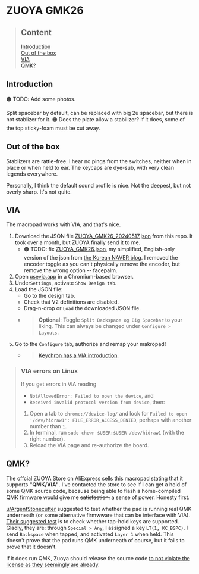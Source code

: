 # ZUOYA GMK26

> ## Content
> [Introduction](#introduction)  
> [Out of the box](#out-of-the-box)  
> [VIA](#via)  
> [QMK?](#qmk?)


## Introduction
🟠 TODO: Add some photos.

Split spacebar by default, can be replaced with big 2u spacebar, but there is not stablizer for it. 🟠 Does the plate allow a stabilizer? If it does, some of the top sticky-foam must be cut away.

## Out of the box
Stablizers are rattle-free. I hear no pings from the switches, neither when in place or when held to ear. The keycaps are dye-sub, with very clean legends everywhere.

Personally, I think the default sound profile is nice. Not the deepest, but not overly sharp. It's not quite.

## VIA
The macropad works with VIA, and that's nice.

1. Download the JSON file [ZUOYA_GMK26_20240517.json](ZUOYA_GMK26_20240517.json) from this repo. It took over a month, but ZUOYA finally send it to me. 
    - 🟠 TODO: fix [ZUOYA_GMK26.json](ZUOYA_GMK26.json), my simplified, English-only version of the json from [the Korean NAVER blog](https://blog.naver.com/PostView.naver?blogId=thrufunlife&logNo=223557922108&noTrackingCode=true). I removed the encoder toggle as you can't physically remove the encoder, but remove the wrong option -- facepalm.
2. Open [usevia.app](http://usevia.app) in a Chromium-based browser.
3. Under`Settings`, activate `Show Design tab`.
4. Load the JSON file:
    - Go to the design tab.
    - Check that V2 definitions are disabled.
    - Drag-n-drop or `Load` the downloaded JSON file.
    - > **Optional**: Toggle `Split Backspace og Big Spacebar` to your liking. This can always be changed under `Configure > Layouts`.
5. Go to the `Configure` tab, authorize and remap your makropad!
    - > [Keychron has a VIA introduction](https://www.keychron.com/blogs/archived/how-to-use-via-to-program-your-keyboard).



> ### VIA errors on Linux
> If you get errors in VIA reading
> - `NotAllowedError: Failed to open the device`, and
> - `Received invalid protocol version from device`, then:
> 1. Open a tab to `chrome://device-log/` and look for `Failed to open '/dev/hidraw1': FILE_ERROR_ACCESS_DENIED`, perhaps with another number than `1`.
> 2. In terminal, run `sudo chown $USER:$USER /dev/hidraw1` (with the right number).
> 3. Reload the VIA page and re-authorize the board.

## QMK?

The offcial ZUOYA Store on AliExpress sells this macropad stating that it supports **"QMK/VIA"**. I've contacted the store to see if I can get a hold of some QMK source code, because being able to flash a home-compiled QMK firmware would give me ~~satisfaction.~~ a sense of power. Honesty first.

[u/ArgentStonecutter](https://www.reddit.com/user/ArgentStonecutter/) suggested to test whether the pad is running real QMK underneath (or some alternative firmwware that can be interface with VIA). [Their suggested test](https://www.reddit.com/r/BudgetKeebs/comments/1gd85lo/comment/lu0u5hz/) is to check whether tap-hold keys are supported. Gladly, they are: through `Special > Any`, I assigned a key `LT(1, KC_BSPC)`. I send `Backspace` when tapped, and activated `Layer 1` when held. This doesn't prove that the pad runs QMK underneath of course, but it fails to prove that it doesn't.

If it does run QMK, Zuoya should release the source code [to not violate the license as they seemingly are already](https://github.com/qmk/qmk_firmware/issues/24085).

